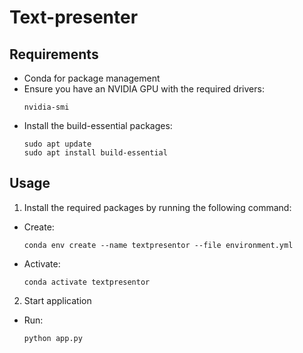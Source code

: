 # Text-presenter

## Requirements
- Conda for package management
- Ensure you have an NVIDIA GPU with the required drivers:
  ```
  nvidia-smi
  ```
- Install the build-essential packages:
  ```
  sudo apt update
  sudo apt install build-essential
  ```

## Usage

1. Install the required packages by running the following command:
  - Create:
    ```
    conda env create --name textpresentor --file environment.yml
    ```
  - Activate:
    ```
    conda activate textpresentor
    ```

2. Start application
  - Run:
    ```
    python app.py
    ```